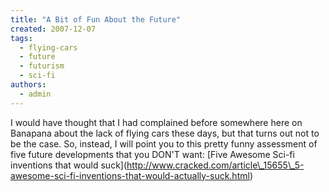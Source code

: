 ```yaml
---
title: "A Bit of Fun About the Future"
created: 2007-12-07
tags: 
  - flying-cars
  - future
  - futurism
  - sci-fi
authors: 
  - admin
---
```


I would have thought that I had complained before somewhere here on Banapana about the lack of flying cars these days, but that turns out not to be the case. So, instead, I will point you to this pretty funny assessment of five future developments that you DON'T want: \[Five Awesome Sci-fi inventions that would suck\](http://www.cracked.com/article\_15655\_5-awesome-sci-fi-inventions-that-would-actually-suck.html)
